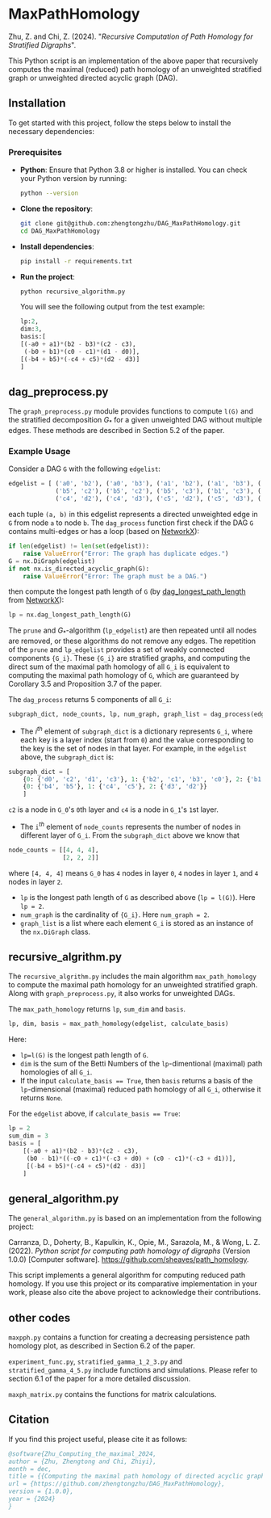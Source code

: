 # MaxPathHomology
Zhu, Z. and Chi, Z. (2024). "*Recursive Computation of Path Homology for Stratified Digraphs*".

This Python script is an implementation of the above paper that recursively computes the maximal (reduced) path homology of an unweighted stratified graph or unweighted directed acyclic graph (DAG).

## Installation
To get started with this project, follow the steps below to install the necessary dependencies:

### Prerequisites
- **Python**: Ensure that Python 3.8 or higher is installed. You can check your Python version by running:
    ```bash
    python --version
    ```
- **Clone the repository**:
    ```bash
    git clone git@github.com:zhengtongzhu/DAG_MaxPathHomology.git
    cd DAG_MaxPathHomology
    ```
- **Install dependencies**:
    ```bash
    pip install -r requirements.txt
    ```
- **Run the project**:
    ```bash
    python recursive_algorithm.py
    ```

    You will see the following output from the test example:
    ```python
    lp:2,
    dim:3,
    basis:[
    [(-a0 + a1)*(b2 - b3)*(c2 - c3), 
     (-b0 + b1)*(c0 - c1)*(d1 - d0)], 
    [(-b4 + b5)*(-c4 + c5)*(d2 - d3)]
    ]
    ```

## dag_preprocess.py
The `graph_preprocess.py` module provides functions to compute `l(G)` and the stratified decomposition $G_*$ for a given unweighted DAG without multiple edges. These methods are described in Section 5.2 of the paper.

### Example Usage
Consider a DAG `G` with the following `edgelist`:

```python
edgelist = [ ('a0', 'b2'), ('a0', 'b3'), ('a1', 'b2'), ('a1', 'b3'), ('b4', 'c4'), ('b4', 'c5'), ('b5', 'c4'), 
             ('b5', 'c2'), ('b5', 'c2'), ('b5', 'c3'), ('b1', 'c3'), ('b0', 'c0'), ('b0', 'c1'), ('b1', 'c1'), 
             ('c4', 'd2'), ('c4', 'd3'), ('c5', 'd2'), ('c5', 'd3'), ('c6', 'd0'), ('c6', 'd1'), ('c7', 'd1')]
```

each tuple `(a, b)` in this edgelist represents a directed unweighted edge in `G` from node `a` to node `b`. The `dag_process` function first check if the DAG `G` contains multi-edges or has a loop (based on [NetworkX](https://networkx.org/)):

```python
if len(edgelist) != len(set(edgelist)):
    raise ValueError("Error: The graph has duplicate edges.")
G = nx.DiGraph(edgelist)
if not nx.is_directed_acyclic_graph(G):
    raise ValueError("Error: The graph must be a DAG.")
```

then compute the longest path length of `G` (by [dag_longest_path_length](https://networkx.org/documentation/stable/reference/algorithms/generated/networkx.algorithms.dag.dag_longest_path_length.html#networkx.algorithms.dag.dag_longest_path_length) from [NetworkX](https://networkx.org/)):

```python
lp = nx.dag_longest_path_length(G)
```

The `prune` and $G_*$-algorithm (`lp_edgelist`) are then repeated until all nodes are removed, or these algorithms do not remove any edges. The repetition of the `prune` and `lp_edgelist` provides a set of weakly connected components `{G_i}`. These `{G_i}` are stratified graphs, and computing the direct sum of the maximal path homology of all `G_i` is equivalent to computing the maximal path homology of `G`, which are guaranteed by Corollary 3.5 and Proposition 3.7 of the paper.

The `dag_process` returns 5 components of all `G_i`:

```python
subgraph_dict, node_counts, lp, num_graph, graph_list = dag_process(edgelist)
```

- The $i^{th}$ element of `subgraph_dict` is a dictionary represents `G_i`, where each key is a layer index (start from `0`) and the value corresponding to the key is the set of nodes in that layer. For example, in the `edgelist` above, the `subgraph_dict` is:

```python
subgraph_dict = [
    {0: {'d0', 'c2', 'd1', 'c3'}, 1: {'b2', 'c1', 'b3', 'c0'}, 2: {'b1', 'b0', 'a1', 'a0'}}, 
    {0: {'b4', 'b5'}, 1: {'c4', 'c5'}, 2: {'d3', 'd2'}}
    ]
```
`c2` is a node in `G_0`'s `0`th layer and `c4` is a node in `G_1`'s `1`st layer.

- The `i`$^{th}$ element of `node_counts` represents the number of nodes in different layer of `G_i`. From the `subgraph_dict` above we know that

```python
node_counts = [[4, 4, 4], 
               [2, 2, 2]]
```
where `[4, 4, 4]` means `G_0` has `4` nodes in layer `0`, `4` nodes in layer `1`, and `4` nodes in layer `2`.

- `lp` is the longest path length of `G` as described above (`lp = l(G)`). Here `lp = 2`.
- `num_graph` is the cardinality of `{G_i}`. Here `num_graph = 2`.
- `graph_list` is a list where each element `G_i` is stored as an instance of the `nx.DiGraph` class.

## recursive_algrithm.py
The `recursive_algrithm.py` includes the main algorithm `max_path_homology` to compute the maximal path homology for an unweighted stratified graph. Along with `graph_preprocess.py`, it also works for unweighted DAGs.

The `max_path_homology` returns `lp`, `sum_dim` and `basis`.
```python
lp, dim, basis = max_path_homology(edgelist, calculate_basis)
```
Here:
- `lp=l(G)` is the longest path length of `G`.
- `dim` is the sum of the Betti Numbers of the `lp`-dimentional (maximal) path homologies of all `G_i`.
- If the input `calculate_basis == True`, then `basis` returns a basis of the `lp`-dimensional (maximal) reduced path homology of all `G_i`, otherwise it returns `None`.

For the `edgelist` above, if `calculate_basis == True`:
```python
lp = 2
sum_dim = 3
basis = [
    [(-a0 + a1)*(b2 - b3)*(c2 - c3), 
     (b0 - b1)*((-c0 + c1)*(-c3 + d0) + (c0 - c1)*(-c3 + d1))], 
     [(-b4 + b5)*(-c4 + c5)*(d2 - d3)]
    ]
```
## general_algorithm.py
The `general_algorithm.py` is based on an implementation from the following project:

Carranza, D., Doherty, B., Kapulkin, K., Opie, M., Sarazola, M., & Wong, L. Z. (2022). *Python script for computing path homology of digraphs* (Version 1.0.0) [Computer software]. https://github.com/sheaves/path_homology.

This script implements a general algorithm for computing reduced path homology. If you use this project or its comparative implementation in your work, please also cite the above project to acknowledge their contributions.

## other codes
`maxpph.py` contains a function for creating a decreasing persistence path homology plot, as described in Section 6.2 of the paper.

`experiment_func.py`, `stratified_gamma_1_2_3.py` and `stratified_gamma_4_5.py` include functions and simulations. Please refer to section 6.1 of the paper for a more detailed discussion.

`maxph_matrix.py` contains the functions for matrix calculations.

## Citation
If you find this project useful, please cite it as follows:

```bibtex
@software{Zhu_Computing_the_maximal_2024,
author = {Zhu, Zhengtong and Chi, Zhiyi},
month = dec,
title = {{Computing the maximal path homology of directed acyclic graph}},
url = {https://github.com/zhengtongzhu/DAG_MaxPathHomology},
version = {1.0.0},
year = {2024}
}
```